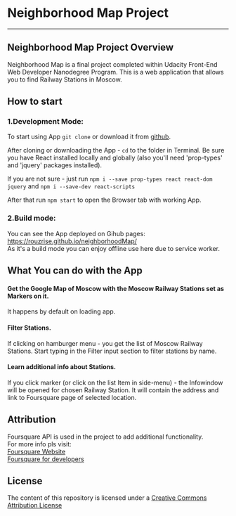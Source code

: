 # Neighborhood Map Project

---

## Neighborhood Map Project Overview

Neighborhood Map is a final project completed within Udacity Front-End Web Developer Nanodegree Program.
This is a web application that allows you to find Railway Stations in Moscow.

## How to start

### 1.Development Mode:

To start using App `git clone` or download it from [github](https://github.com/rouzrise/neighborhoodMap.git).

After cloning or downloading the App - `cd` to the folder in Terminal.
Be sure you have React installed locally and globally (also you'll need 'prop-types' and 'jquery' packages installed).

If you are not sure - just run
`npm i --save prop-types react react-dom jquery` and `npm i --save-dev react-scripts`

After that run `npm start` to open the Browser tab with working App.

### 2.Build mode:

You can see the App deployed on Gihub pages: https://rouzrise.github.io/neighborhoodMap/        
As it's a build mode you can enjoy offline use here due to service worker.

## What You can do with the App

#### Get the Google Map of Moscow with the Moscow Railway Stations set as Markers on it.

It happens by default on loading app.

#### Filter Stations.

If clicking on hamburger menu - you get the list of Moscow Railway Stations.
Start typing in the Filter input section to filter stations by name.

#### Learn additional info about Stations.

If you click marker (or click on the list Item in side-menu) - the Infowindow will be opened for chosen Railway Station. It will contain the address and link to Foursquare page of selected location.

## Attribution

Foursquare API is used in the project to add additional functionality.  
For more info pls visit:  
[Foursquare Website](https://foursquare.com/)  
[Foursquare for developers](https://developer.foursquare.com/)

## License

The content of this repository is licensed under a [Creative Commons Attribution License](https://creativecommons.org/licenses/by/3.0/us/)
